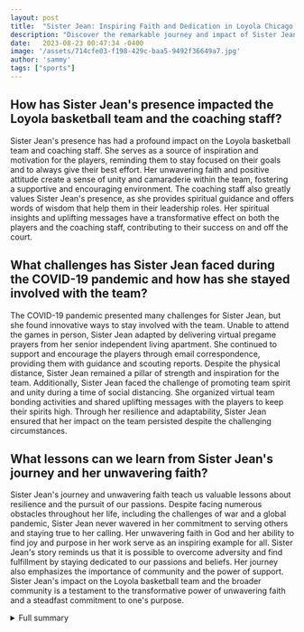 ```yaml
---
layout: post
title:  "Sister Jean: Inspiring Faith and Dedication in Loyola Chicago's Basketball Team"
description: "Discover the remarkable journey and impact of Sister Jean, the beloved chaplain of Loyola Chicago's men's basketball team. Her unwavering faith and dedication have inspired players and coaching staff alike, leaving a lasting legacy."
date:   2023-08-23 00:47:34 -0400
image: '/assets/714cfe03-f198-429c-baa5-9492f36649a7.jpg'
author: 'sammy'
tags: ["sports"]
---
```


## How has Sister Jean's presence impacted the Loyola basketball team and the coaching staff?
Sister Jean's presence has had a profound impact on the Loyola basketball team and coaching staff. She serves as a source of inspiration and motivation for the players, reminding them to stay focused on their goals and to always give their best effort. Her unwavering faith and positive attitude create a sense of unity and camaraderie within the team, fostering a supportive and encouraging environment. The coaching staff also greatly values Sister Jean's presence, as she provides spiritual guidance and offers words of wisdom that help them in their leadership roles. Her spiritual insights and uplifting messages have a transformative effect on both the players and the coaching staff, contributing to their success on and off the court.

## What challenges has Sister Jean faced during the COVID-19 pandemic and how has she stayed involved with the team?
The COVID-19 pandemic presented many challenges for Sister Jean, but she found innovative ways to stay involved with the team. Unable to attend the games in person, Sister Jean adapted by delivering virtual pregame prayers from her senior independent living apartment. She continued to support and encourage the players through email correspondence, providing them with guidance and scouting reports. Despite the physical distance, Sister Jean remained a pillar of strength and inspiration for the team. Additionally, Sister Jean faced the challenge of promoting team spirit and unity during a time of social distancing. She organized virtual team bonding activities and shared uplifting messages with the players to keep their spirits high. Through her resilience and adaptability, Sister Jean ensured that her impact on the team persisted despite the challenging circumstances.

## What lessons can we learn from Sister Jean's journey and her unwavering faith?
Sister Jean's journey and unwavering faith teach us valuable lessons about resilience and the pursuit of our passions. Despite facing numerous obstacles throughout her life, including the challenges of war and a global pandemic, Sister Jean never wavered in her commitment to serving others and staying true to her calling. Her unwavering faith in God and her ability to find joy and purpose in her work serve as an inspiring example for all. Sister Jean's story reminds us that it is possible to overcome adversity and find fulfillment by staying dedicated to our passions and beliefs. Her journey also emphasizes the importance of community and the power of support. Sister Jean's impact on the Loyola basketball team and the broader community is a testament to the transformative power of unwavering faith and a steadfast commitment to one's purpose.


<details>
        <summary>Full summary</summary>
<p>Sister Jean, the beloved chaplain of Loyola Chicago's men's basketball team, has captured the hearts of fans across the nation with her unwavering support and inspirational presence. At 104 years old, Sister Jean's journey is a testament to the power of faith, resilience, and the pursuit of one's calling.</p>
<p>Born in 1919, Sister Jean discovered her calling at a young age while attending a Catholic school in San Francisco. Inspired by her third-grade teacher, who was a member of the Sisters of Charity of the Blessed Virgin Mary, she prayed to become a dedicated sister herself. Joining the BVM motherhouse in Dubuque, Iowa, Sister Jean embarked on a lifelong journey of service and devotion.</p>
<p>During World War II, Sister Jean taught at Catholic schools in California, providing guidance and education to young minds during a challenging time. Her dedication and passion for working with young people became evident early on, setting the stage for her future endeavors.</p>
<p>In 1961, Sister Jean moved to Chicago and became a part of Mundelein College, where she held leadership positions and made a significant impact on the educational community. Her commitment to ensuring a smooth transition for former Mundelein students who transferred to Loyola caught the attention of many, further solidifying her reputation as a compassionate and dedicated individual.</p>
<p>It was in 1994 that Sister Jean's journey with Loyola truly began. Taking on the role of the team's chaplain, she became a guiding light for the players and coaching staff. Throughout the years, Sister Jean's unwavering faith and unwavering support have been a source of inspiration and motivation for the Ramblers.</p>
<p>The year 2018 proved to be a turning point, as Loyola embarked on an extraordinary Cinderella run to the Final Four. Sister Jean's presence and pregame speeches became iconic, capturing the attention of the nation. She was seen as not only an inspirational figure but also a symbol of hope and perseverance.</p>
<p>In addition to her support for the basketball team, Sister Jean's impact extended beyond the court. She made headlines when she threw out the first pitch at a Chicago Cubs game at Wrigley Field, further solidifying her place in the hearts of sports fans everywhere.</p>
<p>The past year has been challenging for Sister Jean, as the COVID-19 pandemic prevented her from attending Ramblers games in person. However, her spirit remained unyielding as she delivered pregame prayers virtually from her senior independent living apartment in downtown Chicago. She stayed involved by emailing with the players and providing a scouting report for Ramblers coach Porter Moser.</p>
<p>Amidst it all, Sister Jean found time to reflect on her experiences and share her wisdom with the world. She released her memoir, 'Wake Up with Purpose! What I've Learned in My First Hundred Years,' in which she delves into her journey and the lessons she has learned along the way. The memoir became an instant sensation, with readers captivated by Sister Jean's compassionate nature and love for God.</p>
<p>As the Loyola Ramblers gear up for another exciting season, Sister Jean continues to be their unwavering supporter. Her wish to attend the team's opening game in the NCAA Tournament in Indianapolis was granted. Though not having any direct in-person contact, Sister Jean will be provided with a nurse, security, and meal service at the team's hotel. Her presence and unwavering faith will undoubtedly inspire and motivate the players to reach new heights.</p>
<p>Sister Jean's story is one of inspiration and dedication. From discovering her calling as a child to becoming a beloved figure at Loyola, she has touched the lives of countless individuals. Through her unwavering faith, she reminds us all of the power of resilience and the importance of pursuing our passions. Sister Jean's legacy will be remembered for generations to come, as a compassionate person who loves God and loves what she does.</p>
</details>